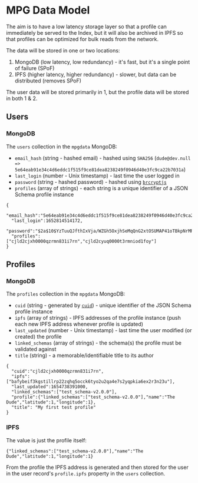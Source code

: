 # MPG Data Model

The aim is to have a low latency storage layer so that a profile can immediately be served to the Index, but it will also be archived in IPFS so that profiles can be optimized for bulk reads from the network.

The data will be stored in one or two locations:

1. MongoDB (low latency, low redundancy) - it's fast, but it's a single point of failure (SPoF)
2. IPFS (higher latency, higher redundancy) - slower, but data can be distributed (removes SPoF)

The user data will be stored primarily in 1, but the profile data will be stored in both 1 & 2.

## Users

### MongoDB

The `users` collection in the `mpgdata` MongoDB:

- `email_hash` (string - hashed email) - hashed using `SHA256` (`dude@dev.null => 5e64eab91e34c4d6eddc1f515f9ce81dea8238249f0946d40e3fc9ca22b7031a`)
- `last_login` (number - Unix timestamp) - last time the user logged in
- `password` (string - hashed password) - hashed using [`brcryptjs`](https://www.npmjs.com/package/bcryptjs)
- `profiles` (array of strings) - each string is a unique identifier of a JSON Schema profile instance

```
{
  "email_hash":"5e64eab91e34c4d6eddc1f515f9ce81dea8238249f0946d40e3fc9ca22b7031a",
  "last_login":1652814514172,
  "password":"$2a$10$YzTuuQJfthIxVja/WZGh5OxjhSeMqQnG2xtOSUMAP41oTBkpNrMRq",
  "profiles": ["cjld2cjxh0000qzrmn831i7rn","cjld2cyuq0000t3rmniod1foy"]
}
```

## Profiles

### MongoDB

The `profiles` collection in the `mpgdata` MongoDB:

- `cuid` (string - generated by [`cuid`](https://www.npmjs.com/package/cuid)) - unique identifier of the JSON Schema profile instance
- `ipfs` (array of strings) - IPFS addresses of the profile instance (push each new IPFS address whenever profile is updated)
- `last_updated` (number - Unix timestamp) - last time the user modified (or created) the profile
- `linked_schemas` (array of strings) - the schema(s) the profile must be validated against
- `title` (string) - a memorable/identifiable title to its author 

```
{
  "cuid":"cjld2cjxh0000qzrmn831i7rn",
  "ipfs":["bafybeif3kgstillrp22zqhq5occk6tyo2u2qa4e7s2yqpkia6ex2r3n23u"],
  "last_updated":1654738391000,
  "linked_schemas":["test_schema-v2.0.0"],
  "profile":{"linked_schemas":["test_schema-v2.0.0"],"name":"The Dude","latitude":1,"longitude":1},
  "title": "My first test profile"
}
```

### IPFS

The value is just the profile itself:

```
{"linked_schemas":["test_schema-v2.0.0"],"name":"The Dude","latitude":1,"longitude":1}
```

From the profile the IPFS address is generated and then stored for the user in the user record's `profile.ipfs` property in the `users` collection.
